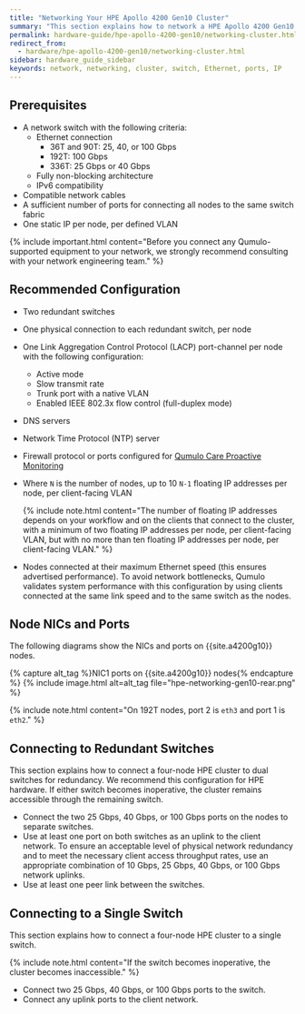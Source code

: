 ```yaml
---
title: "Networking Your HPE Apollo 4200 Gen10 Cluster"
summary: "This section explains how to network a HPE Apollo 4200 Gen10 cluster."
permalink: hardware-guide/hpe-apollo-4200-gen10/networking-cluster.html
redirect_from:
  - hardware/hpe-apollo-4200-gen10/networking-cluster.html
sidebar: hardware_guide_sidebar
keywords: network, networking, cluster, switch, Ethernet, ports, IP
---
```


## Prerequisites

* A network switch with the following criteria:
  * Ethernet connection
    * 36T and 90T: 25, 40, or 100 Gbps
    * 192T: 100 Gbps
    * 336T: 25 Gbps or 40 Gbps
  * Fully non-blocking architecture
  * IPv6 compatibility
* Compatible network cables
* A sufficient number of ports for connecting all nodes to the same switch fabric
* One static IP per node, per defined VLAN

{% include important.html content="Before you connect any Qumulo-supported equipment to your network, we strongly recommend consulting with your network engineering team." %}

## Recommended Configuration

* Two redundant switches
* One physical connection to each redundant switch, per node
* One Link Aggregation Control Protocol (LACP) port-channel per node with the following configuration:
  * Active mode
  * Slow transmit rate
  * Trunk port with a native VLAN
  * Enabled IEEE 802.3x flow control (full-duplex mode)
* DNS servers
* Network Time Protocol (NTP) server
* Firewall protocol or ports configured for [Qumulo Care Proactive Monitoring](https://care.qumulo.com/hc/en-us/articles/115007283828-Qumulo-Care-Proactive-Monitoring)
* Where `N` is the number of nodes, up to 10 `N-1` floating IP addresses per node, per client-facing VLAN

  {% include note.html content="The number of floating IP addresses depends on your workflow and on the clients that connect to the cluster, with a minimum of two floating IP addresses per node, per client-facing VLAN, but with no more than ten floating IP addresses per node, per client-facing VLAN." %}

* Nodes connected at their maximum Ethernet speed (this ensures advertised performance). To avoid network bottlenecks, Qumulo validates system performance with this configuration by using clients connected at the same link speed and to the same switch as the nodes.

## Node NICs and Ports
The following diagrams show the NICs and ports on {{site.a4200g10}} nodes.

{% capture alt_tag %}NIC1 ports on {{site.a4200g10}} nodes{% endcapture %}
{% include image.html alt=alt_tag file="hpe-networking-gen10-rear.png" %}

{% include note.html content="On 192T nodes, port 2 is `eth3` and port 1 is `eth2`." %}

## Connecting to Redundant Switches

This section explains how to connect a four-node HPE cluster to dual switches for redundancy. We recommend this configuration for HPE hardware. If either switch becomes inoperative, the cluster remains accessible through the remaining switch.

* Connect the two 25 Gbps, 40 Gbps, or 100 Gbps ports on the nodes to separate switches.
* Use at least one port on both switches as an uplink to the client network. To ensure an acceptable level of physical network redundancy and to meet the necessary client access throughput rates, use an appropriate combination of 10 Gbps, 25 Gbps, 40 Gbps, or 100 Gbps network uplinks.
* Use at least one peer link between the switches.

## Connecting to a Single Switch

This section explains how to connect a four-node HPE cluster to a single switch.

{% include note.html content="If the switch becomes inoperative, the cluster becomes inaccessible." %}

* Connect two 25 Gbps, 40 Gbps, or 100 Gbps ports to the switch.
* Connect any uplink ports to the client network.
